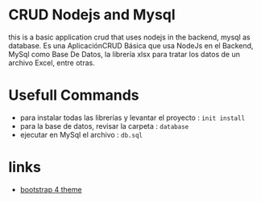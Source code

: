 # CRUD Nodejs and Mysql
this is a basic application crud that uses nodejs in the backend, mysql as database.
Es una AplicaciónCRUD Básica que usa NodeJs en el Backend, MySql como Base De Datos, 
la librería xlsx para tratar los datos de un archivo Excel, entre otras.


# Usefull Commands
- para instalar todas las librerías y levantar el proyecto : `init install`
- para la base de datos, revisar la carpeta : `database`
- ejecutar en MySql el archivo : `db.sql`

# links
- [bootstrap 4 theme](https://bootswatch.com/4/lux/bootstrap.min.css)
